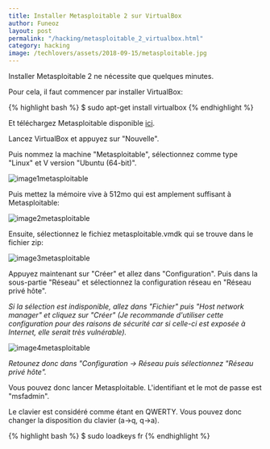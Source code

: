 ```yaml
---
title: Installer Metasploitable 2 sur VirtualBox
author: Funeoz
layout: post
permalink: "/hacking/metasploitable_2_virtualbox.html"
category: hacking
image: /techlovers/assets/2018-09-15/metasploitable.jpg
---
```


Installer Metasploitable 2 ne nécessite que quelques minutes.

Pour cela, il faut commencer par installer VirtualBox:

{% highlight bash %}
$ sudo apt-get install virtualbox
{% endhighlight %}

Et téléchargez Metasploitable disponible [ici](https://sourceforge.net/projects/metasploitable/files/Metasploitable2/).

Lancez VirtualBox et appuyez sur "Nouvelle".

Puis nommez la machine "Metasploitable", sélectionnez comme type "Linux" et V
version "Ubuntu (64-bit)".

![image1metasploitable](/techlovers/assets/2018-09-15/image1metasploitable.png)

Puis mettez la mémoire vive à 512mo qui est amplement suffisant à Metasploitable:

![image2metasploitable](/techlovers/assets/2018-09-15/image2metasploitable.png)

Ensuite, sélectionnez le fichiez metasploitable.vmdk qui se trouve dans le fichier zip: 

![image3metasploitable](/techlovers/assets/2018-09-15/image3metasploitable.png)

Appuyez maintenant sur "Créer" et allez dans "Configuration".
Puis dans la sous-partie "Réseau" et sélectionnez la configuration réseau en "Réseau privé hôte". 

*Si la sélection est indisponible, allez dans "Fichier" puis "Host network manager" et cliquez sur "Créer" (Je recommande d'utiliser cette configuration pour des raisons de sécurité car si celle-ci est exposée à Internet, elle serait très vulnérable).*

![image4metasploitable](/techlovers/assets/2018-09-15/image4metasploitable.png)

*Retounez donc dans "Configuration -> Réseau puis sélectionnez "Réseau privé hôte".*

Vous pouvez donc lancer Metasploitable. L'identifiant et le mot de passe est "msfadmin".

Le clavier est considéré comme étant en QWERTY. Vous pouvez donc changer la disposition du clavier (a->q, q->a).

{% highlight bash %}
$ sudo loadkeys fr
{% endhighlight %}
